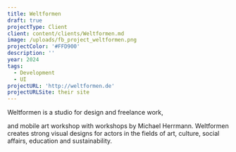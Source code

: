 ```yaml
---
title: Weltformen
draft: true
projectType: Client
client: content/clients/Weltformen.md
image: /uploads/fb_project_weltformen.png
projectColor: '#FFD900'
description: ''
year: 2024
tags:
  - Development
  - UI
projectURL: 'http://weltformen.de'
projectURLSite: their site
---
```


Weltformen is a studio for design and freelance work,

and mobile art workshop with workshops by Michael Herrmann. Weltformen creates strong visual designs for actors in the fields of art, culture, social affairs, education and sustainability.
